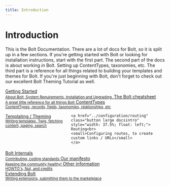 ```yaml
---
title: Introduction
---
```

Introduction
============

This is the Bolt Documentation. There are a lot of docs for Bolt, so it is split
up in a few sections. If you're getting started with Bolt or looking for
installation instructions, start with the first part. The second part of the
docs is about working _in_ Bolt. Setting up ContentTypes, taxonomies, etc. The
third part is a reference for all things related to building your templates and
themes for Bolt. If you're just beginning with Bolt, don't forget to check out
our excellent Bolt Theming Tutorial as well.

<a href="about" class="button large expand docsintro">
Getting Started<br>
<small>About Bolt, System Requirements, Installation and Upgrading.</small>
</a>

<a href="../cheatsheet" class="button large expand docsintro">
The Bolt cheatsheet<br>
<small>A great little reference for all things Bolt</small>
</a>

<a href="../contenttypes" class="button large expand docsintro">
ContentTypes<br>
<small>ContentTypes, records, fields, taxonomies, relationships, etc</small>
</a>

<div class="docsintro" style="margin-bottom: 18px; min-height: 91px;">
    <a href="../templating/templates-selection" class="button large docsintro"
    style="width: 37.5%; float: left; margin-right: 18px;">
    Templating / Theming<br>
    <small>Writing templates, Twig, fetching content, paging, search</small>
    </a>

    <a href="../configuration/routing" class="button large docsintro"
    style="width: 37.5%; float: left;">
    Routing<br>
    <small>Configuring routes, to create custom links / URLs</small>
    </a>
</div>

<div class="docsintro">
    <!-- <a href="#" onclick="alert('Coming soon!');" class="button medium docsintro">
    Templating tutorial (soon!)<br>
    <small>Building a theme, step by step</small>
    </a> -->
    <a href="../internals" class="button medium docsintro">
    Bolt Internals<br>
    <small>Contributing, coding standards</small>
    </a>
    <a href="../other/manifesto" class="button medium docsintro">
    Our manifesto<br>
    <small>Keeping the community healthy!</small>
    </a>
    <a href="../howto" class="button medium docsintro">
    Other information<br>
    <small>HOWTO's, Nut, and credits</small>
    </a>
</div>

<a href="../extensions/introduction" class="button large expand docsintro">
Extending Bolt<br>
<small>Writing extensions, submitting them to the marketplace</small>
</a>
